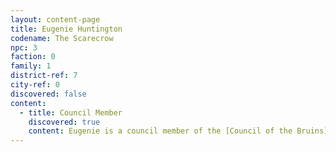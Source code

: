 ```yaml
---
layout: content-page
title: Eugenie Huntington
codename: The Scarecrow
npc: 3
faction: 0
family: 1
district-ref: 7
city-ref: 0
discovered: false
content:
  - title: Council Member
    discovered: true
    content: Eugenie is a council member of the [Council of the Bruins](../factions/council-of-the-bruins) representing [The Pastures](../locations/port-george/destricts/the-pastures).
---
```

